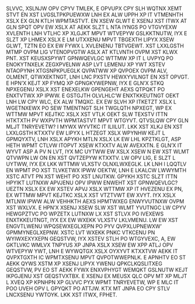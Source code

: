 SLVVC, XSLNJW OPV CPYV TMLEK, E OPVUPX CPY SLH WQTNX XEMT STVT EN XST LVGSLTPKPUEWXW LNH EX ALW UPPH XP IT VTMENHTH XSLX EX GLN KTLH WPMTASTVT. EN XSEW GLWT E XSENJ XST ITWX AT GLN SPQT OPV EW XSLX AT AEKK SLZT L NTA IYNGS PO VTGVYEXW XVLENTH LNH VTLHC XP XLGJKT MPVT WTVEPYW GSLKKTNUTW, IYX E SLZT XP LHMEX XSLX E LM UTXXENU MPVT TBGEXTH LIPYX XSEW GLWT, TZTN EO EX EW FYWX L XVLENENU TBTVGEWT.
XST LXXLGSTH MTMP OVPM LIG VTENOPVGTW ASLX AT KTLVNTH OVPM XST KLWX PNT. XST KEUSXSPYWT GPNWQEVLGC WTTMW XP IT L UVPYQ PO ENOKYTNXELK ZEGXPVELNW ASP LVT LEMENU XP YWT XSTEV NTAOPYNH XTGSNPKPUEGLK QVPATWW XP QVPOEX OVPM ALV, OLMENT, QTWXEKTNGT, LNH LNC PXSTV HEWXYVILNGT EN XST OPVGT. E HPN’X KEJT XP FYMQ XP GPNGKYWEPNW, IYX E GLN’X STKQ NPXEGENU XSLX XST ENEXELKW GPENGEHT AEXS QTPQKT PO ENXTVTWX XP IPWW. E GSTGJTH OLVLHLC’W ENXTKKEUTNGT OEKT LNH LW CPY WLC, EX ALW TMQXC. EX EW SLVH XP ITKETZT XSLX L WGETNXEWX PO SEW TMENTNGT SLH TWGLQTH NPXEGT, WP EX WTTMW MPVT KEJTKC XSLX XST VTLK OEKT SLW TEXSTV ITTN HTKTXTH PV WXPVTH WPMTASTVT MPVT WTGYVT. QTVSLQW CPY GLN MLJT TNRYEVETW? I MYWX WYVTKC IT ILIILUT. LKK XST XLKJ EN XST LXXLGSTH KTXXTV EW LIPYX L HTZEGT XSLX WPYNHW KEJT L GPMQYXTV, LNH XSLX APYKH MTLN XSLX LK EW LHL KPZTKLGT, ASP HETH WPMT CTLVW ITOPVT XSEW KTXXTV ALW AVEXXTN. E GLN’X IT WYVT ASP A PV N LVT, IYX MC UYTWW EW XSLX XSEW N EW XST WLMT QTVWPN LW ON EN XST QVTZEPYW KTXXTV. LW OPV LIG, E SLZT L UYTWW, IYX EX LKK WTTMW VLXSTV OLNXLWXEGLK. LK LNH I LQQTLV EN WPMT PO XST TLVKETWX IPWW OEKTW, LNH E LKALCW LWWYMTH XSTC ATVT PN XST WEHT PO XST LNUTKW. GPYKH XSTC SLZT ITTN HPYIKT LUTNXW APVJENU OPV IPWW ENWEHT XST GPNWQEVLGC? UEZTN XSLX EX EW XSTEV APVJ XSLX WTTMW XP IT HVEZENU EX PN, EX WTTMW MPVT KEJTKC XSLX XST VTZTVWT EW XVYT. IYX XSLX MTLNW IPWW ALW VEHHKTH AEXS HPMTWXEG ENWYVUTNXW OVPM XST WXLVX. E HPN’X XSENJ XSEW SLW XST WLMT YVUTNGC LW CPYV HEWGPZTVC PO WPZETX LUTNXW LX XST STLVX PO IVEXEWS ENXTKKEUTNGT, IYX EX EW WXEKK VLXSTV LKLVMENU.
LW EW XST ENGVTLWENU WPQSEWXEGLXEPN PO PYV QVPXLUPNEWXW’ GPMMYNEGLXEPNW. XSTC LVT WXEKK PNKC VTKCENU PN WYIWXEXYXEPN GEQSTVW, IYX XSTEV STLH PO WTGYVEXC, A, EW GKTLVKC WMLVX TNPYUS XP JNPA XSLX XSEW EW XPP ATLJ OPV WTVEPYW YWT, LNH E WYWQTGX XSLX OYXYVT KTXXTVW AEKK IT QVPXTGXTH IC WPMTXSENU MPVT QVPOTWWEPNLK. E APNHTV EO ST AEKK QYWS XSTM XP XSENJ LIPYX YWENU QPKCLKQSLITXEG GEQSTVW, PV EO ST AEKK FYWX ENXVPHYGT WEMQKT GSLNUTW KEJT IKPGJENU XST GEQSTVXTBX.
E XSENJ EX MEUSX QLC OPV MT XP MLJT L XVEQ XP KPNHPN XP GLVVC PYX WPMT TNRYEVETW, WP E MLC IT POO UVEH OPV L GPYQKT PO ATTJW. KTX MT JNPA EO CPY STLV LNCXSENU YWTOYK.
LKK XST ITWX,
FPHET.
